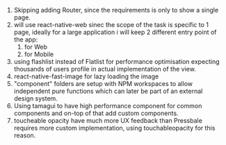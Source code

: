 1. Skipping adding Router, since the requirements is only to show a single page. 
2. will use react-native-web sinec the scope of the task is specific to 1 page, ideally for a large application i will keep 2 different entry point of the app: 
   1. for Web
   2. for Mobile
3. using flashlist instead of Flatlist for performance optimisation expecting thousands of users profile in actual implementation of the view.
4. react-native-fast-image for lazy loading the image
5. "component" folders are setup with NPM workspaces to allow independent pure functions which can later be part of an external design system. 
6. Using tamagui to have high performance component for common components and on-top of that add custom components. 
7. toucheable opacity have much more UX feedback than Pressbale requires more custom implementation, using touchableopacity for this reason.
